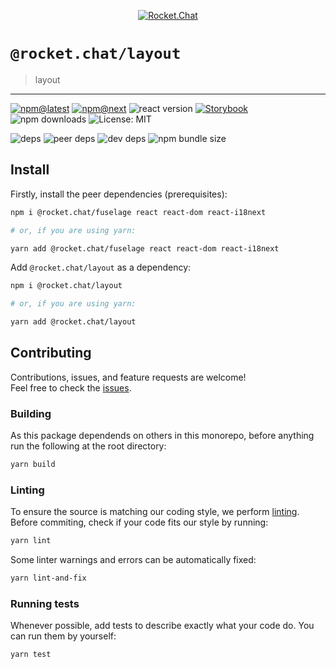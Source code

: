 <!--header-->

<p align="center">
  <a href="https://rocket.chat" title="Rocket.Chat">
    <img src="https://github.com/RocketChat/Rocket.Chat.Artwork/raw/master/Logos/2020/png/logo-horizontal-red.png" alt="Rocket.Chat" />
  </a>
</p>

# `@rocket.chat/layout`

> layout

---

[![npm@latest](https://img.shields.io/npm/v/@rocket.chat/layout/latest?style=flat-square)](https://www.npmjs.com/package/@rocket.chat/icons/v/latest) [![npm@next](https://img.shields.io/npm/v/@rocket.chat/layout/next?style=flat-square)](https://www.npmjs.com/package/@rocket.chat/icons/v/next) ![react version](https://img.shields.io/npm/dependency-version/@rocket.chat/layout/peer/react?style=flat-square) [![Storybook](https://cdn.jsdelivr.net/gh/storybookjs/brand@master/badge/badge-storybook.svg)](https://rocketchat.github.io/Rocket.Chat.Fuselage/layout) ![npm downloads](https://img.shields.io/npm/dw/@rocket.chat/layout?style=flat-square) ![License: MIT](https://img.shields.io/npm/l/@rocket.chat/layout?style=flat-square)

![deps](https://img.shields.io/david/RocketChat/fuselage?path=packages%2Flayout&style=flat-square) ![peer deps](https://img.shields.io/david/peer/RocketChat/fuselage?path=packages%2Flayout&style=flat-square) ![dev deps](https://img.shields.io/david/dev/RocketChat/fuselage?path=packages%2Flayout&style=flat-square) ![npm bundle size](https://img.shields.io/bundlephobia/min/@rocket.chat/layout?style=flat-square)

<!--/header-->

## Install

<!--install-->

Firstly, install the peer dependencies (prerequisites):

```sh
npm i @rocket.chat/fuselage react react-dom react-i18next

# or, if you are using yarn:

yarn add @rocket.chat/fuselage react react-dom react-i18next
```

Add `@rocket.chat/layout` as a dependency:

```sh
npm i @rocket.chat/layout

# or, if you are using yarn:

yarn add @rocket.chat/layout
```

<!--/install-->

## Contributing

<!--contributing(msg)-->

Contributions, issues, and feature requests are welcome!<br />
Feel free to check the [issues](https://github.com/RocketChat/fuselage/issues).

<!--/contributing(msg)-->

### Building

As this package dependends on others in this monorepo, before anything run the following at the root directory:

<!--yarn(build)-->

```sh
yarn build
```

<!--/yarn(build)-->

### Linting

To ensure the source is matching our coding style, we perform [linting](<https://en.wikipedia.org/wiki/Lint_(software)>).
Before commiting, check if your code fits our style by running:

<!--yarn(lint)-->

```sh
yarn lint
```

<!--/yarn(lint)-->

Some linter warnings and errors can be automatically fixed:

<!--yarn(lint-and-fix)-->

```sh
yarn lint-and-fix
```

<!--/yarn(lint-and-fix)-->

### Running tests

Whenever possible, add tests to describe exactly what your code do. You can run them by yourself:

<!--yarn(test)-->

```sh
yarn test
```

<!--/yarn(test)-->
